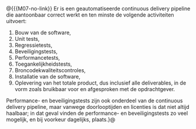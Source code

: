 @{{{M07-no-link}}
Er is een geautomatiseerde continuous delivery pipeline die aantoonbaar correct werkt en ten minste de volgende activiteiten uitvoert:

1. Bouw van de software,
2. Unit tests,
3. Regressietests,
4. Beveiligingstests,
5. Performancetests,
6. Toegankelijkheidstests,
7. Broncodekwaliteitscontroles,
8. Installatie van de software,
9. Oplevering van het totale product, dus inclusief alle deliverables, in de vorm zoals bruikbaar voor en afgesproken met de opdrachtgever.

Performance- en beveiligingstests zijn ook onderdeel van de continuous delivery pipeline, maar vanwege doorlooptijden en licenties is dat niet altijd haalbaar; in dat geval vinden de performance- en beveiligingstests zo veel mogelijk, en bij voorkeur dagelijks, plaats.}@
